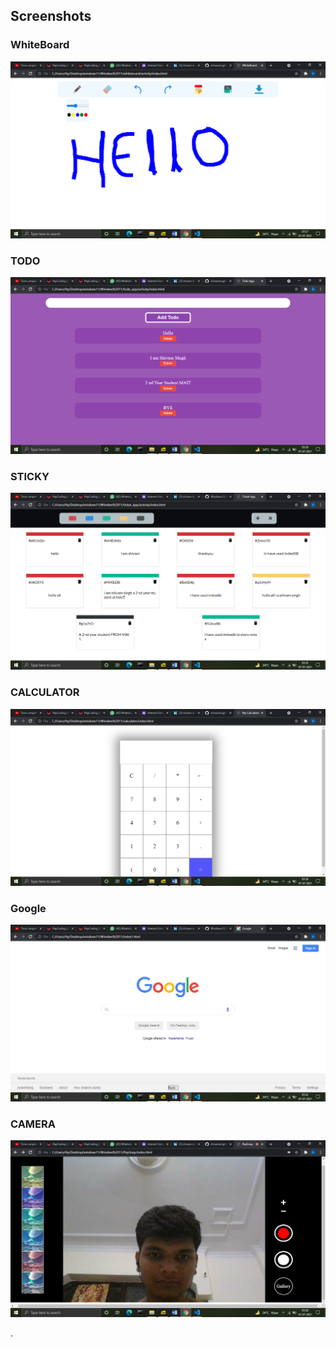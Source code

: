 ## Screenshots
### WhiteBoard
![PAINT](https://github.com/shivamsingh124/Windows11/blob/master/Windiws%2011/UI/Screenshot%20(988).png)
### TODO
![Notes](https://github.com/shivamsingh124/Windows11/blob/master/Windiws%2011/UI/Screenshot%20(990).png)
### STICKY
![TICKET](https://github.com/shivamsingh124/Windows11/blob/master/Windiws%2011/UI/Screenshot%20(992).png)
### CALCULATOR
![Calculator](https://github.com/shivamsingh124/Windows11/blob/master/Windiws%2011/UI/Screenshot%20(991).png)
### Google
![HomePage HTML CSS](https://github.com/shivamsingh124/Windows11/blob/master/Windiws%2011/UI/Screenshot%20(993).png)
### CAMERA
![Gallery](https://github.com/shivamsingh124/Windows11/blob/master/Windiws%2011/UI/Screenshot%20(989).png)

.